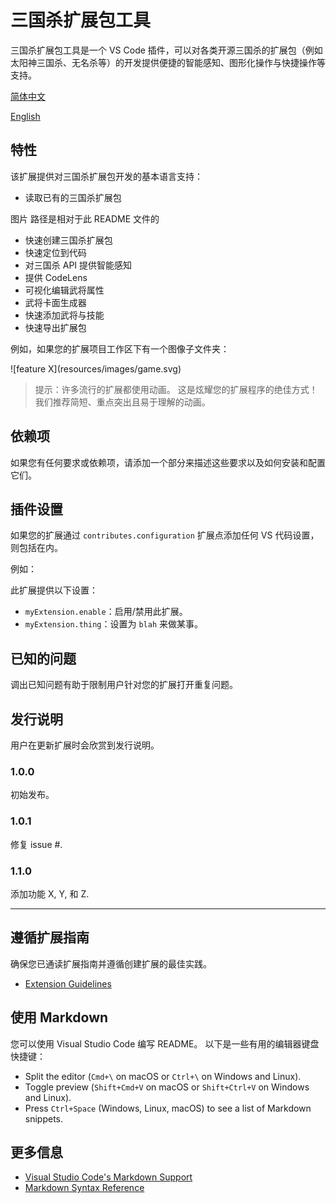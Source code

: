 # 三国杀扩展包工具

三国杀扩展包工具是一个 VS Code 插件，可以对各类开源三国杀的扩展包（例如太阳神三国杀、无名杀等）的开发提供便捷的智能感知、图形化操作与快捷操作等支持。

[简体中文](https://github.com/BlueChocolate/SanguoshaExtensionTools/blob/main/README.md)

[English](https://github.com/BlueChocolate/SanguoshaExtensionTools/blob/main/README.en.md)

## 特性

该扩展提供对三国杀扩展包开发的基本语言支持：

* 读取已有的三国杀扩展包

图片 路径是相对于此 README 文件的

* 快速创建三国杀扩展包
* 快速定位到代码
* 对三国杀 API 提供智能感知
* 提供 CodeLens
* 可视化编辑武将属性
* 武将卡面生成器
* 快速添加武将与技能
* 快速导出扩展包

例如，如果您的扩展项目工作区下有一个图像子文件夹：
 
\!\[feature X\]\(resources/images/game.svg\)

> 提示：许多流行的扩展都使用动画。 这是炫耀您的扩展程序的绝佳方式！ 我们推荐简短、重点突出且易于理解的动画。

## 依赖项

如果您有任何要求或依赖项，请添加一个部分来描述这些要求以及如何安装和配置它们。

## 插件设置

如果您的扩展通过 `contributes.configuration` 扩展点添加任何 VS 代码设置，则包括在内。

例如：

此扩展提供以下设置：

* `myExtension.enable`：启用/禁用此扩展。
* `myExtension.thing`：设置为 `blah` 来做某事。

## 已知的问题

调出已知问题有助于限制用户针对您的扩展打开重复问题。

## 发行说明

用户在更新扩展时会欣赏到发行说明。

### 1.0.0

初始发布。

### 1.0.1

修复 issue #.

### 1.1.0

添加功能 X, Y, 和 Z.

---

## 遵循扩展指南

确保您已通读扩展指南并遵循创建扩展的最佳实践。

* [Extension Guidelines](https://code.visualstudio.com/api/references/extension-guidelines)

## 使用 Markdown

您可以使用 Visual Studio Code 编写 README。 以下是一些有用的编辑器键盘快捷键：

* Split the editor (`Cmd+\` on macOS or `Ctrl+\` on Windows and Linux).
* Toggle preview (`Shift+Cmd+V` on macOS or `Shift+Ctrl+V` on Windows and Linux).
* Press `Ctrl+Space` (Windows, Linux, macOS) to see a list of Markdown snippets.

## 更多信息

* [Visual Studio Code's Markdown Support](http://code.visualstudio.com/docs/languages/markdown)
* [Markdown Syntax Reference](https://help.github.com/articles/markdown-basics/)